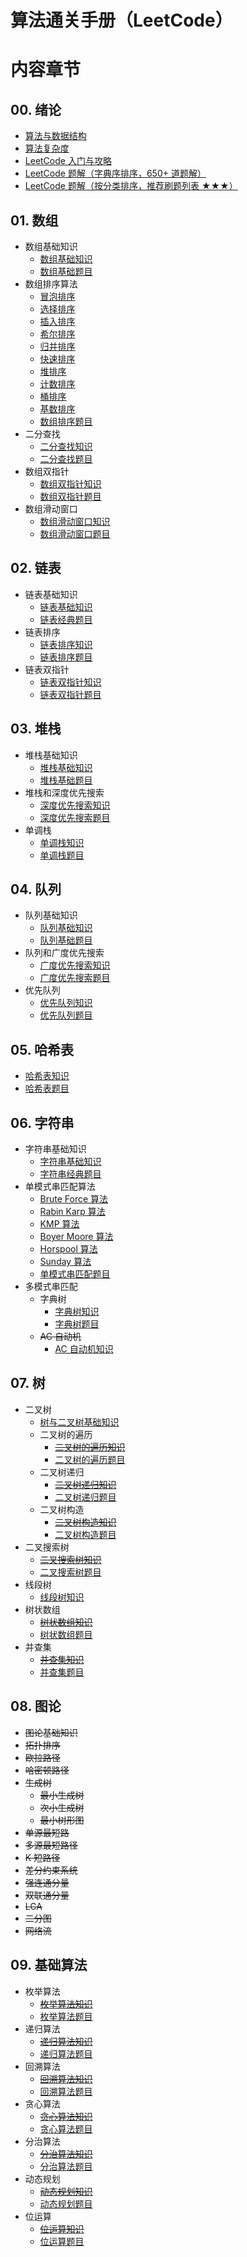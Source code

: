 # 算法通关手册（LeetCode）

# 内容章节

## 00. 绪论

- [算法与数据结构](./00.Introduction/01.Data-Structures-Algorithms.md)
- [算法复杂度](./00.Introduction/02.Algorithm-Complexity.md)
- [LeetCode 入门与攻略](./00.Introduction/03.LeetCode-Guide.md)
- [LeetCode 题解（字典序排序，650+ 道题解）](./00.Introduction/04.Solutions-List.md)
- [LeetCode 题解（按分类排序，推荐刷题列表 ★★★）](./00.Introduction/05.Categories-List.md)

## 01. 数组

- 数组基础知识
  - [数组基础知识](./01.Array/01.Array-Basic/01.Array-Basic.md)
  - [数组基础题目](./01.Array/01.Array-Basic/10.Array-Basic-List.md)
- 数组排序算法
  - [冒泡排序](./01.Array/02.Array-Sort/01.Array-Bubble-Sort.md)
  - [选择排序](./01.Array/02.Array-Sort/02.Array-Selection-Sort.md)
  - [插入排序](./01.Array/02.Array-Sort/03.Array-Insertion-Sort.md)
  - [希尔排序](./01.Array/02.Array-Sort/04.Array-Shell-Sort.md)
  - [归并排序](./01.Array/02.Array-Sort/05.Array-Merge-Sort.md)
  - [快速排序](./01.Array/02.Array-Sort/06.Array-Quick-Sort.md)
  - [堆排序](./01.Array/02.Array-Sort/07.Array-Heap-Sort.md)
  - [计数排序](./01.Array/02.Array-Sort/08.Array-Counting-Sort.md)
  - [桶排序](./01.Array/02.Array-Sort/09.Array-Bucket-Sort.md)
  - [基数排序](./01.Array/02.Array-Sort/10.Array-Radix-Sort.md)
  - [数组排序题目](./01.Array/02.Array-Sort/10.Array-Sort-List.md)
- 二分查找
  - [二分查找知识](./01.Array/03.Array-Binary-Search/01.Array-Binary-Search.md)
  - [二分查找题目](./01.Array/03.Array-Binary-Search/10.Array-Binary-search-List.md)
- 数组双指针
  - [数组双指针知识](./01.Array/04.Array-Two-Pointers/01.Array-Two-Pointers.md)
  - [数组双指针题目](./01.Array/04.Array-Two-Pointers/10.Array-Two-Pointers-List.md)
- 数组滑动窗口
  - [数组滑动窗口知识](./01.Array/05.Array-Sliding-Window/01.Array-Sliding-Window.md)
  - [数组滑动窗口题目](./01.Array/05.Array-Sliding-Window/10.Array-Sliding-Window-List.md)

## 02. 链表

- 链表基础知识
  - [链表基础知识](./02.Linked-List/01.Linked-List-Basic/01.Linked-List-Basic.md)
  - [链表经典题目](./02.Linked-List/01.Linked-List-Basic/10.Linked-List-Basic-List.md)
- 链表排序
  - [链表排序知识](./02.Linked-List/02.Linked-List-Sort/01.Linked-List-Sort.md)
  - [链表排序题目](./02.Linked-List/02.Linked-List-Sort/10.Linked-List-Sort-List.md)
- 链表双指针
  - [链表双指针知识](./02.Linked-List/03.Linked-List-Two-Pointers/01.Linked-List-Two-Pointers.md)
  - [链表双指针题目](./02.Linked-List/03.Linked-List-Two-Pointers/10.Linked-List-Two-Pointers-List.md)

## 03. 堆栈

- 堆栈基础知识
  - [堆栈基础知识](./03.Stack/01.Stack-Basic/01.Stack-Basic.md)
  - [堆栈基础题目](./03.Stack/01.Stack-Basic/10.Stack-Basic-List.md)
- 堆栈和深度优先搜索
  - [深度优先搜索知识](./03.Stack/02.Stack-DFS/01.Stack-DFS.md)
  - [深度优先搜索题目](./03.Stack/02.Stack-DFS/10.Stack-DFS-List.md)
- 单调栈
  - [单调栈知识](./03.Stack/03.Monotone-Stack/01.Monotone-Stack.md)
  - [单调栈题目](./03.Stack/03.Monotone-Stack/10.Monotone-Stack-List.md)

## 04. 队列

- 队列基础知识
  - [队列基础知识](./04.Queue/01.Queue-Basic/01.Queue-Basic.md)
  - [队列基础题目](./04.Queue/01.Queue-Basic/10.Queue-Basic-List.md)
- 队列和广度优先搜索
  - [广度优先搜索知识](./04.Queue/02.Queue-BFS/01.Queue-BFS.md)
  - [广度优先搜索题目](./04.Queue/02.Queue-BFS/10.Queue-BFS-List.md)
- 优先队列
  - [优先队列知识](./04.Queue/03.Priority-Queue/01.Priority-Queue.md)
  - [优先队列题目](./04.Queue/03.Priority-Queue/10.Priority-Queue-List.md)

## 05. 哈希表

- [哈希表知识](./05.Hash-Table/01.Hash-Table.md)
- [哈希表题目](./05.Hash-Table/10.Hash-Table-List.md)

## 06. 字符串

- 字符串基础知识
  - [字符串基础知识](./06.String/01.String-Basic/01.String-Basic.md)
  - [字符串经典题目](./06.String/01.String-Basic/10.String-Basic-List.md)
- 单模式串匹配算法
  - [Brute Force 算法](./06.String/02.String-Single-Pattern-Matching/01.String-Brute-Force.md)
  - [Rabin Karp 算法](./06.String/02.String-Single-Pattern-Matching/02.String-Rabin-Karp.md)
  - [KMP 算法](./06.String/02.String-Single-Pattern-Matching/03.String-KMP.md)
  - [Boyer Moore 算法](./06.String/02.String-Single-Pattern-Matching/04.String-Boyer-Moore.md)
  - [Horspool 算法](./06.String/02.String-Single-Pattern-Matching/05.String-Horspool.md)
  - [Sunday 算法](./06.String/02.String-Single-Pattern-Matching/06.String-Sunday.md)
  - [单模式串匹配题目](./06.String/02.String-Single-Pattern-Matching/10.String-Single-Pattern-Matching-List.md)
- 多模式串匹配
  - 字典树
    - [字典树知识](./06.String/03.String-Multi-Pattern-Matching/01.Trie/01.Trie.md)
    - [字典树题目](./06.String/03.String-Multi-Pattern-Matching/01.Trie/10.Trie-List.md)
  - ~~AC 自动机~~
    - [AC 自动机知识](./06.String/03.String-Multi-Pattern-Matching/02.AC-Automaton/01.AC-Automaton.md)

## 07. 树

- 二叉树
  - [树与二叉树基础知识](./07.Tree/01.Binary-Tree/01.Binary-Tree-Basic/01.Binary-Tree-Basic.md)
  - 二叉树的遍历
    - ~~[二叉树的遍历知识](./07.Tree/01.Binary-Tree/02.Binary-Tree-Traverse/01.Binary-Tree-Traverse.md)~~
    - [二叉树的遍历题目](./07.Tree/01.Binary-Tree/02.Binary-Tree-Traverse/10.Binary-Tree-Traverse-List.md)
  - 二叉树递归
    - ~~[二叉树递归知识](./07.Tree/01.Binary-Tree/03.Binary-Tree-Recursive/01.Binary-Tree-Recursive.md)~~
    - [二叉树递归题目](./07.Tree/01.Binary-Tree/03.Binary-Tree-Recursive/10.Binary-Tree-Recursive-List.md)
  - 二叉树构造
    - ~~[二叉树构造知识](./07.Tree/01.Binary-Tree/04.Binary-Tree-Construction/01.Binary-Tree-Construction.md)~~
    - [二叉树构造题目](./07.Tree/01.Binary-Tree/04.Binary-Tree-Construction/10.Binary-Tree-Construction-List.md)
- 二叉搜索树
  - ~~[二叉搜索树知识](./07.Tree/02.Binary-Search-Tree/01.Binary-Search-Tree.md)~~
  - [二叉搜索树题目](./07.Tree/02.Binary-Search-Tree/10.Binary-Search-Tree-List.md)
- 线段树
  - [线段树知识](./07.Tree/03.Segment-Tree/01.Segment-Tree.md)
- 树状数组
  - ~~[树状数组知识](./07.Tree/04.Binary-Indexed-Tree/01.Binary-Indexed-Tree.md)~~
  - [树状数组题目](./07.Tree/04.Binary-Indexed-Tree/10.Binary-Indexed-Tree-List.md)
- 并查集
  - ~~[并查集知识](./07.Tree/05.Union-Find/01.Union-Find.md)~~
  - [并查集题目](./07.Tree/05.Union-Find/10.Union-Find-List.md)

## 08. 图论

- ~~图论基础知识~~
- ~~拓扑排序~~
- ~~欧拉路径~~
- ~~哈密顿路径~~
- ~~生成树~~
  - ~~最小生成树~~
  - ~~次小生成树~~
  - ~~最小树形图~~
- ~~单源最短路~~
- ~~多源最短路径~~
- ~~K 短路径~~
- ~~差分约束系统~~
- ~~强连通分量~~
- ~~双联通分量~~
- ~~LCA~~
- ~~二分图~~
- ~~网络流~~

## 09. 基础算法

- 枚举算法
  - ~~[枚举算法知识](./09.Algorithm-Base/01.Enumeration-Algorithm/01.Enumeration-Algorithm.md)~~
  - [枚举算法题目](./09.Algorithm-Base/01.Enumeration-Algorithm/10.Enumeration-Algorithm-List.md)
- 递归算法
  - ~~[递归算法知识](./09.Algorithm-Base/02.Recursive-Algorithm/01.Recursive-Algorithm.md)~~
  - [递归算法题目](./09.Algorithm-Base/02.Recursive-Algorithm/10.Recursive-Algorithm-List.md)
- 回溯算法
  - ~~[回溯算法知识](./09.Algorithm-Base/05.Backtracking-Algorithm/01.Backtracking-Algorithm.md)~~
  - [回溯算法题目](./09.Algorithm-Base/05.Backtracking-Algorithm/10.Backtracking-Algorithm-List.md)
- 贪心算法
  - ~~[贪心算法知识](./09.Algorithm-Base/03.Greedy-Algorithm/01.Greedy-Algorithm.md)~~
  - [贪心算法题目](./09.Algorithm-Base/03.Greedy-Algorithm/10.Greedy-Algorithm-List.md)
- 分治算法
  - ~~[分治算法知识](./09.Algorithm-Base/04.Divide-And-Conquer-Algorithm/01.Divide-And-Conquer-Algorithm.md)~~
  - [分治算法题目](./09.Algorithm-Base/04.Divide-And-Conquer-Algorithm/10.Divide-And-Conquer-Algorithm-List.md)
- 动态规划
  - ~~[动态规划知识](./09.Algorithm-Base/06.Dynamic-Programming/01.Dynamic-Programming.md)~~
  - [动态规划题目](./09.Algorithm-Base/06.Dynamic-Programming/10.Dynamic-Programming-List.md)
- 位运算
  - ~~[位运算知识](./09.Algorithm-Base/07.Bit-Operation/01.Bit-Operation.md)~~
  - [位运算题目](./09.Algorithm-Base/07.Bit-Operation/10.Bit-Operation-List.md)

